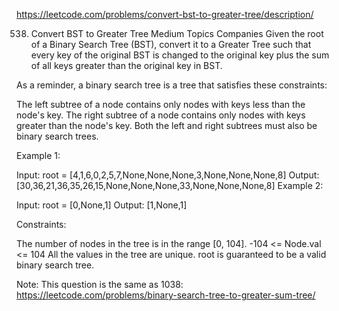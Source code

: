 https://leetcode.com/problems/convert-bst-to-greater-tree/description/

538. Convert BST to Greater Tree
Medium
Topics
Companies
Given the root of a Binary Search Tree (BST), convert it to a Greater Tree such that every key of the original BST is changed to the original key plus the sum of all keys greater than the original key in BST.

As a reminder, a binary search tree is a tree that satisfies these constraints:

The left subtree of a node contains only nodes with keys less than the node's key.
The right subtree of a node contains only nodes with keys greater than the node's key.
Both the left and right subtrees must also be binary search trees.
 

Example 1:


Input: root = [4,1,6,0,2,5,7,None,None,None,3,None,None,None,8]
Output: [30,36,21,36,35,26,15,None,None,None,33,None,None,None,8]
Example 2:

Input: root = [0,None,1]
Output: [1,None,1]
 

Constraints:

The number of nodes in the tree is in the range [0, 104].
-104 <= Node.val <= 104
All the values in the tree are unique.
root is guaranteed to be a valid binary search tree.
 

Note: This question is the same as 1038: https://leetcode.com/problems/binary-search-tree-to-greater-sum-tree/

